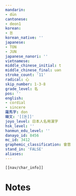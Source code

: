 ```yaml
---
mandarin:
- dūn
cantonese:
- deon1
korean:
- 돈
korean_native: ''
japanese:
- TON
- JUN
japanese_nanori: ''
vietnamese:
middle_chinese_initial: t
middle_chinese_final: uən
stroke_count: '11'
radical: 心
skip_number: 1-3-8
grade_level: 名
pos: ''
english:
- cordial
- sincere
羅馬字: don
韓文: '[[돈]]'
joyo_level: 日本人名用漢字
hsk_level: ''
hanmun_edu_level: ''
danayo_id: 8456
mc_id: 3412
graphemic_classification: 會意
stand_in: 'FALSE'
aliases:
---
```

```meta-bind-embed
[[nav/char_info]]
```

# Notes

